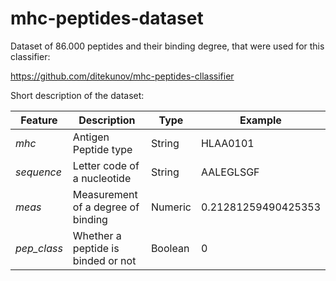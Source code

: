 # mhc-peptides-dataset

Dataset of 86.000 peptides and their binding degree, that were used for this classifier:

https://github.com/ditekunov/mhc-peptides-cllassifier

Short description of the dataset:

| Feature     | Description                        | Type    | Example             |
|-------------|------------------------------------|---------|---------------------|
| *mhc*       | Antigen Peptide type               | String  | HLAA0101            |
| *sequence*  | Letter code of a nucleotide        | String  | AALEGLSGF           |
| *meas*      | Measurement of a degree of binding | Numeric | 0.21281259490425353 |
| *pep_class* | Whether a peptide is binded or not | Boolean | 0                   |
